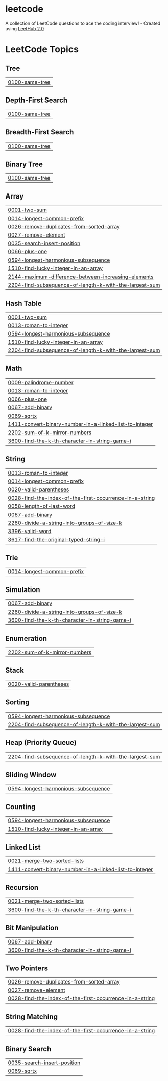 # leetcode
A collection of LeetCode questions to ace the coding interview! - Created using [LeetHub 2.0](https://github.com/maitreya2954/LeetHub-2.0-Firefox)

<!---LeetCode Topics Start-->
# LeetCode Topics
## Tree
|  |
| ------- |
| [0100-same-tree](https://github.com/Lev1reG/leetcode/tree/master/0100-same-tree) |
## Depth-First Search
|  |
| ------- |
| [0100-same-tree](https://github.com/Lev1reG/leetcode/tree/master/0100-same-tree) |
## Breadth-First Search
|  |
| ------- |
| [0100-same-tree](https://github.com/Lev1reG/leetcode/tree/master/0100-same-tree) |
## Binary Tree
|  |
| ------- |
| [0100-same-tree](https://github.com/Lev1reG/leetcode/tree/master/0100-same-tree) |
## Array
|  |
| ------- |
| [0001-two-sum](https://github.com/Lev1reG/leetcode/tree/master/0001-two-sum) |
| [0014-longest-common-prefix](https://github.com/Lev1reG/leetcode/tree/master/0014-longest-common-prefix) |
| [0026-remove-duplicates-from-sorted-array](https://github.com/Lev1reG/leetcode/tree/master/0026-remove-duplicates-from-sorted-array) |
| [0027-remove-element](https://github.com/Lev1reG/leetcode/tree/master/0027-remove-element) |
| [0035-search-insert-position](https://github.com/Lev1reG/leetcode/tree/master/0035-search-insert-position) |
| [0066-plus-one](https://github.com/Lev1reG/leetcode/tree/master/0066-plus-one) |
| [0594-longest-harmonious-subsequence](https://github.com/Lev1reG/leetcode/tree/master/0594-longest-harmonious-subsequence) |
| [1510-find-lucky-integer-in-an-array](https://github.com/Lev1reG/leetcode/tree/master/1510-find-lucky-integer-in-an-array) |
| [2144-maximum-difference-between-increasing-elements](https://github.com/Lev1reG/leetcode/tree/master/2144-maximum-difference-between-increasing-elements) |
| [2204-find-subsequence-of-length-k-with-the-largest-sum](https://github.com/Lev1reG/leetcode/tree/master/2204-find-subsequence-of-length-k-with-the-largest-sum) |
## Hash Table
|  |
| ------- |
| [0001-two-sum](https://github.com/Lev1reG/leetcode/tree/master/0001-two-sum) |
| [0013-roman-to-integer](https://github.com/Lev1reG/leetcode/tree/master/0013-roman-to-integer) |
| [0594-longest-harmonious-subsequence](https://github.com/Lev1reG/leetcode/tree/master/0594-longest-harmonious-subsequence) |
| [1510-find-lucky-integer-in-an-array](https://github.com/Lev1reG/leetcode/tree/master/1510-find-lucky-integer-in-an-array) |
| [2204-find-subsequence-of-length-k-with-the-largest-sum](https://github.com/Lev1reG/leetcode/tree/master/2204-find-subsequence-of-length-k-with-the-largest-sum) |
## Math
|  |
| ------- |
| [0009-palindrome-number](https://github.com/Lev1reG/leetcode/tree/master/0009-palindrome-number) |
| [0013-roman-to-integer](https://github.com/Lev1reG/leetcode/tree/master/0013-roman-to-integer) |
| [0066-plus-one](https://github.com/Lev1reG/leetcode/tree/master/0066-plus-one) |
| [0067-add-binary](https://github.com/Lev1reG/leetcode/tree/master/0067-add-binary) |
| [0069-sqrtx](https://github.com/Lev1reG/leetcode/tree/master/0069-sqrtx) |
| [1411-convert-binary-number-in-a-linked-list-to-integer](https://github.com/Lev1reG/leetcode/tree/master/1411-convert-binary-number-in-a-linked-list-to-integer) |
| [2202-sum-of-k-mirror-numbers](https://github.com/Lev1reG/leetcode/tree/master/2202-sum-of-k-mirror-numbers) |
| [3600-find-the-k-th-character-in-string-game-i](https://github.com/Lev1reG/leetcode/tree/master/3600-find-the-k-th-character-in-string-game-i) |
## String
|  |
| ------- |
| [0013-roman-to-integer](https://github.com/Lev1reG/leetcode/tree/master/0013-roman-to-integer) |
| [0014-longest-common-prefix](https://github.com/Lev1reG/leetcode/tree/master/0014-longest-common-prefix) |
| [0020-valid-parentheses](https://github.com/Lev1reG/leetcode/tree/master/0020-valid-parentheses) |
| [0028-find-the-index-of-the-first-occurrence-in-a-string](https://github.com/Lev1reG/leetcode/tree/master/0028-find-the-index-of-the-first-occurrence-in-a-string) |
| [0058-length-of-last-word](https://github.com/Lev1reG/leetcode/tree/master/0058-length-of-last-word) |
| [0067-add-binary](https://github.com/Lev1reG/leetcode/tree/master/0067-add-binary) |
| [2260-divide-a-string-into-groups-of-size-k](https://github.com/Lev1reG/leetcode/tree/master/2260-divide-a-string-into-groups-of-size-k) |
| [3396-valid-word](https://github.com/Lev1reG/leetcode/tree/master/3396-valid-word) |
| [3617-find-the-original-typed-string-i](https://github.com/Lev1reG/leetcode/tree/master/3617-find-the-original-typed-string-i) |
## Trie
|  |
| ------- |
| [0014-longest-common-prefix](https://github.com/Lev1reG/leetcode/tree/master/0014-longest-common-prefix) |
## Simulation
|  |
| ------- |
| [0067-add-binary](https://github.com/Lev1reG/leetcode/tree/master/0067-add-binary) |
| [2260-divide-a-string-into-groups-of-size-k](https://github.com/Lev1reG/leetcode/tree/master/2260-divide-a-string-into-groups-of-size-k) |
| [3600-find-the-k-th-character-in-string-game-i](https://github.com/Lev1reG/leetcode/tree/master/3600-find-the-k-th-character-in-string-game-i) |
## Enumeration
|  |
| ------- |
| [2202-sum-of-k-mirror-numbers](https://github.com/Lev1reG/leetcode/tree/master/2202-sum-of-k-mirror-numbers) |
## Stack
|  |
| ------- |
| [0020-valid-parentheses](https://github.com/Lev1reG/leetcode/tree/master/0020-valid-parentheses) |
## Sorting
|  |
| ------- |
| [0594-longest-harmonious-subsequence](https://github.com/Lev1reG/leetcode/tree/master/0594-longest-harmonious-subsequence) |
| [2204-find-subsequence-of-length-k-with-the-largest-sum](https://github.com/Lev1reG/leetcode/tree/master/2204-find-subsequence-of-length-k-with-the-largest-sum) |
## Heap (Priority Queue)
|  |
| ------- |
| [2204-find-subsequence-of-length-k-with-the-largest-sum](https://github.com/Lev1reG/leetcode/tree/master/2204-find-subsequence-of-length-k-with-the-largest-sum) |
## Sliding Window
|  |
| ------- |
| [0594-longest-harmonious-subsequence](https://github.com/Lev1reG/leetcode/tree/master/0594-longest-harmonious-subsequence) |
## Counting
|  |
| ------- |
| [0594-longest-harmonious-subsequence](https://github.com/Lev1reG/leetcode/tree/master/0594-longest-harmonious-subsequence) |
| [1510-find-lucky-integer-in-an-array](https://github.com/Lev1reG/leetcode/tree/master/1510-find-lucky-integer-in-an-array) |
## Linked List
|  |
| ------- |
| [0021-merge-two-sorted-lists](https://github.com/Lev1reG/leetcode/tree/master/0021-merge-two-sorted-lists) |
| [1411-convert-binary-number-in-a-linked-list-to-integer](https://github.com/Lev1reG/leetcode/tree/master/1411-convert-binary-number-in-a-linked-list-to-integer) |
## Recursion
|  |
| ------- |
| [0021-merge-two-sorted-lists](https://github.com/Lev1reG/leetcode/tree/master/0021-merge-two-sorted-lists) |
| [3600-find-the-k-th-character-in-string-game-i](https://github.com/Lev1reG/leetcode/tree/master/3600-find-the-k-th-character-in-string-game-i) |
## Bit Manipulation
|  |
| ------- |
| [0067-add-binary](https://github.com/Lev1reG/leetcode/tree/master/0067-add-binary) |
| [3600-find-the-k-th-character-in-string-game-i](https://github.com/Lev1reG/leetcode/tree/master/3600-find-the-k-th-character-in-string-game-i) |
## Two Pointers
|  |
| ------- |
| [0026-remove-duplicates-from-sorted-array](https://github.com/Lev1reG/leetcode/tree/master/0026-remove-duplicates-from-sorted-array) |
| [0027-remove-element](https://github.com/Lev1reG/leetcode/tree/master/0027-remove-element) |
| [0028-find-the-index-of-the-first-occurrence-in-a-string](https://github.com/Lev1reG/leetcode/tree/master/0028-find-the-index-of-the-first-occurrence-in-a-string) |
## String Matching
|  |
| ------- |
| [0028-find-the-index-of-the-first-occurrence-in-a-string](https://github.com/Lev1reG/leetcode/tree/master/0028-find-the-index-of-the-first-occurrence-in-a-string) |
## Binary Search
|  |
| ------- |
| [0035-search-insert-position](https://github.com/Lev1reG/leetcode/tree/master/0035-search-insert-position) |
| [0069-sqrtx](https://github.com/Lev1reG/leetcode/tree/master/0069-sqrtx) |
<!---LeetCode Topics End-->